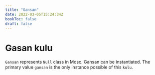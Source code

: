 ```yaml
---
title: "Gansan"
date: 2022-03-05T15:24:34Z
bookToc: false
draft: false
---
```


# Gasan kulu
`Gansan` represents `Null` class in Mosc. Gansan can be instantiated.  The primary value `gansan` is the only instance possible of this `kulu`.
